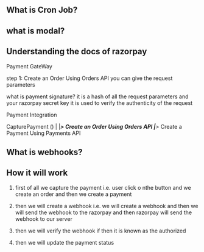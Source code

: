 ## What is Cron Job?

## what is modal?

## Understanding the docs of razorpay

Payment GateWay

step 1: Create an Order Using Orders API
you can give the request parameters

what is payment signature?
it is a hash of all the request parameters and your razorpay secret key
it is used to verify the authenticity of the request


Payment Integration

CapturePayment () 
    |
    |_______> Create an Order Using Orders API
    |_______> Create a Payment Using Payments API



## What is webhooks?



## How it will work 

1. first of all we capture the payment
 i.e. user click o nthe button and we create an order and then we create a payment

2. then we will create a webhook
    i.e. we will create a webhook and then we will send the webhook to the razorpay
    and then razorpay will send the webhook to our server

3. then we will verify the webhook
   if then it is known as the authorized 

4. then we will update the payment status

